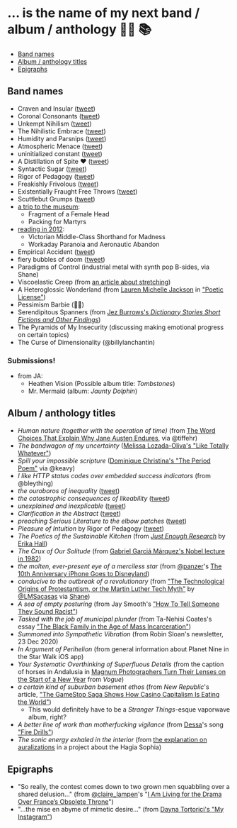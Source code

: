 # … is the name of my next band / album / anthology 🤘🏽 📚

* [Band names](#band-names)
* [Album / anthology titles](#album--anthology-titles)
* [Epigraphs](#epigraphs)

## Band names

* Craven and Insular ([tweet](https://twitter.com/dotsara/status/741421397759561728))
* Coronal Consonants ([tweet](https://twitter.com/dotsara/status/486901934767357952))
* Unkempt Nihilism ([tweet](https://twitter.com/dotsara/status/484201713436745729))
* The Nihilistic Embrace ([tweet](https://twitter.com/dotsara/status/410896465934835712))
* Humidity and Parsnips ([tweet](https://twitter.com/dotsara/status/388063583998713856))
* Atmospheric Menace ([tweet](https://twitter.com/dotsara/status/380875435153686528))
* uninitialized constant ([tweet](https://twitter.com/dotsara/status/369915971034562560))
* A Distillation of Spite ❤️ ([tweet](https://twitter.com/dotsara/status/368803252839542784))
* Syntactic Sugar ([tweet](https://twitter.com/dotsara/status/363323661375119360))
* Rigor of Pedagogy ([tweet](https://twitter.com/dotsara/status/344176498879639552))
* Freakishly Frivolous ([tweet](https://twitter.com/dotsara/status/331814712046129152))
* Existentially Fraught Free Throws ([tweet](https://twitter.com/dotsara/status/316317818582888448))
* Scuttlebut Grumps ([tweet](https://twitter.com/dotsara/status/294230862222987265))
* [a trip to the museum](https://twitter.com/dotsara/status/283457391817793536):
   * Fragment of a Female Head
   * Packing for Martyrs
* [reading in 2012](https://twitter.com/dotsara/status/275839537245204480):
   * Victorian Middle-Class Shorthand for Madness
   * Workaday Paranoia and Aeronautic Abandon
* Empirical Accident ([tweet](https://twitter.com/dotsara/status/228578268293525504))
* fiery bubbles of doom ([tweet](https://twitter.com/dotsara/status/1091160179))
* Paradigms of Control (industrial metal with synth pop B-sides, via Shane)
* Viscoelastic Creep (from [an article about stretching](https://www.elitefts.com/education/rehab-recovery/digging-deeper-stretching/))
* A Heteroglossic Wonderland (from [Lauren Michelle Jackson](http://laurjackson.com) in ["Poetic License"](http://reallifemag.com/poetic-license/))
* Pessimism Barbie (🙋🏽)
* Serendipitous Spanners (from [Jez Burrows's _Dictionary Stories Short Fictions and Other Findings_](http://www.dictionarystories.com/))
* The Pyramids of My Insecurity (discussing making emotional progress on certain topics)
* The Curse of Dimensionality (@billylanchantin)

### Submissions!

* from JA:
   * Heathen Vision (Possible album title: _Tombstones_)
   * Mr. Mermaid (album: _Jaunty Dolphin_)

## Album / anthology titles

* _Human nature (together with the operation of time)_ (from [The Word Choices That Explain Why Jane Austen Endures](https://www.nytimes.com/2017/07/06/upshot/the-word-choices-that-explain-why-jane-austen-endures.html), via @tiffehr)
* _The bandwagon of my uncertainty_ ([Melissa Lozada-Oliva's "Like Totally Whatever"](https://www.youtube.com/watch?v=me4_QwmaNoQ))
* _Spill your impossible scripture_ ([Dominique Christina's "The Period Poem"](https://www.youtube.com/watch?v=4vu2BsePvoI) via @keavy)
* _I like HTTP status codes over embedded success indicators_ (from @bleything)
* _the ouroboros of inequality_ ([tweet](https://twitter.com/dotsara/status/834524181194608640))
* _the catastrophic consequences of likeability_ ([tweet](https://twitter.com/dotsara/status/789505735465984000))
* _unexplained and inexplicable_ ([tweet](https://twitter.com/dotsara/status/751502543167950848))
* _Clarification in the Abstract_ ([tweet](https://twitter.com/dotsara/status/363323960265416704))
* _preaching Serious Literature to the elbow patches_ ([tweet](https://twitter.com/dotsara/status/751502543167950848))
* _Pleasure of Intuition_ by Rigor of Pedagogy ([tweet](https://twitter.com/dotsara/status/344176498879639552))
* _The Poetics of the Sustainable Kitchen_ (from [_Just Enough Research_](https://abookapart.com/products/just-enough-research) by [Erika Hall](https://twitter.com/mulegirl))
* _The Crux of Our Solitude_ (from [Gabriel Garciá Márquez's Nobel lecture in 1982](https://www.nobelprize.org/nobel_prizes/literature/laureates/1982/marquez-lecture.html))
* _the molten, ever-present eye of a merciless star_ (from [@panzer](https://twitter.com/panzer)'s [The 10th Anniversary iPhone Goes to Disneyland](https://techcrunch.com/2017/10/31/review-the-iphone-x-goes-to-disneyland/))
* _conducive to the outbreak of a revolutionary_ (from ["The Technological Origins of Protestantism, or the Martin Luther Tech Myth"](https://thefrailestthing.com/2017/06/02/the-technological-origins-of-protestantism-or-the-martin-luther-tech-myth/) by [@LMSacasas](https://twitter.com/@LMSacasas) via [Shane](https://twitter.com/shaneorgn))
* _A sea of empty posturing_ (from Jay Smooth's ["How To Tell Someone They Sound Racist"](https://www.youtube.com/watch?v=b0Ti-gkJiXc))
* _Tasked with the job of municipal plunder_ (from Ta-Nehisi Coates's essay ["The Black Family in the Age of Mass Incarceration"](https://www.theatlantic.com/magazine/archive/2015/10/the-black-family-in-the-age-of-mass-incarceration/403246/))
* _Summoned into Sympathetic Vibration_ (from Robin Sloan's newsletter, 23 Dec 2020)
* _In Argument of Perihelion_ (from general information about Planet Nine in the Star Walk iOS app)
* _Your Systematic Overthinking of Superfluous Details_ (from the caption of horses in Andalusia in [Magnum Photographers Turn Their Lenses on the Start of a New Year](https://www.vogue.com/article/magnum-photographer-portraits-2021) from _Vogue_)
* _a certain kind of suburban basement ethos_ (from _New Republic_'s article, ["The GameStop Saga Shows How Casino Capitalism Is Eating the World"](https://newrepublic.com/article/161082/gamestop-saga-shows-casino-capitalism-eating-world))
   - This would definitely have to be a _Stranger Things_-esque vaporwave album, right?
* _A better line of work than motherfucking vigilance_ (from [Dessa](https://twitter.com/dessadarling)'s song ["Fire Drills"](https://dessa.bandcamp.com/track/fire-drills))
* _The sonic energy exhaled in the interior_ (from [the explanation on auralizations](https://hagiasophia.stanford.edu/) in a project about the Hagia Sophia)

## Epigraphs

* "So really, the contest comes down to two grown men squabbling over a shared delusion…" (from [@claire_lampen](https://twitter.com/claire_lampen)'s "[I Am Living for the Drama Over France’s Obsolete Throne](https://www.thecut.com/2019/01/henri-dorleans-dies-spat-over-french-throne-lives-on.html)")
* "…the mise en abyme of mimetic desire…" (from [Dayna Tortorici's "My Instagram"](https://nplusonemag.com/issue-36/essays/my-instagram/))
